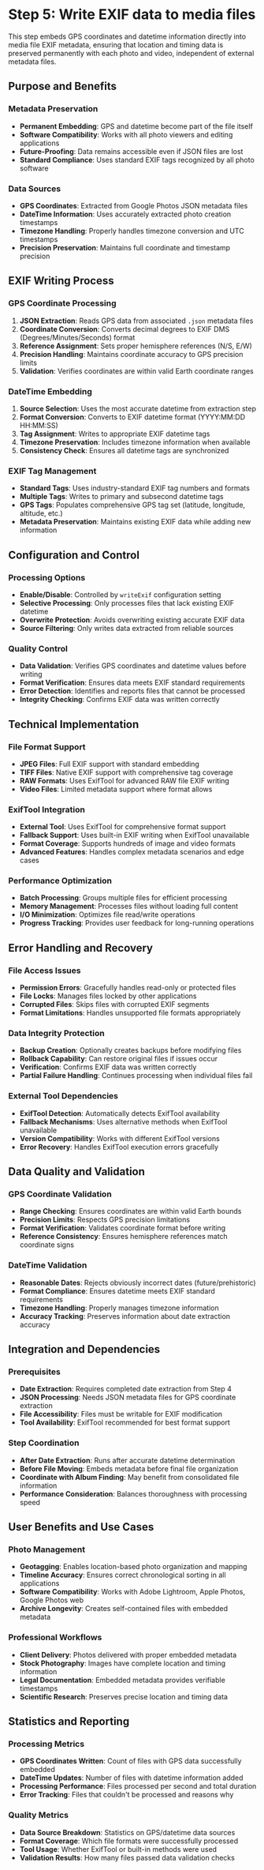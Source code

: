 # Step 5: Write EXIF data to media files

This step embeds GPS coordinates and datetime information directly into media file EXIF metadata, ensuring that location and timing data is preserved permanently with each photo and video, independent of external metadata files.

## Purpose and Benefits

### Metadata Preservation
- **Permanent Embedding**: GPS and datetime become part of the file itself
- **Software Compatibility**: Works with all photo viewers and editing applications
- **Future-Proofing**: Data remains accessible even if JSON files are lost
- **Standard Compliance**: Uses standard EXIF tags recognized by all photo software

### Data Sources
- **GPS Coordinates**: Extracted from Google Photos JSON metadata files
- **DateTime Information**: Uses accurately extracted photo creation timestamps
- **Timezone Handling**: Properly handles timezone conversion and UTC timestamps
- **Precision Preservation**: Maintains full coordinate and timestamp precision

## EXIF Writing Process

### GPS Coordinate Processing
1. **JSON Extraction**: Reads GPS data from associated `.json` metadata files
2. **Coordinate Conversion**: Converts decimal degrees to EXIF DMS (Degrees/Minutes/Seconds) format
3. **Reference Assignment**: Sets proper hemisphere references (N/S, E/W)
4. **Precision Handling**: Maintains coordinate accuracy to GPS precision limits
5. **Validation**: Verifies coordinates are within valid Earth coordinate ranges

### DateTime Embedding
1. **Source Selection**: Uses the most accurate datetime from extraction step
2. **Format Conversion**: Converts to EXIF datetime format (YYYY:MM:DD HH:MM:SS)
3. **Tag Assignment**: Writes to appropriate EXIF datetime tags
4. **Timezone Preservation**: Includes timezone information when available
5. **Consistency Check**: Ensures all datetime tags are synchronized

### EXIF Tag Management
- **Standard Tags**: Uses industry-standard EXIF tag numbers and formats
- **Multiple Tags**: Writes to primary and subsecond datetime tags
- **GPS Tags**: Populates comprehensive GPS tag set (latitude, longitude, altitude, etc.)
- **Metadata Preservation**: Maintains existing EXIF data while adding new information

## Configuration and Control

### Processing Options
- **Enable/Disable**: Controlled by `writeExif` configuration setting
- **Selective Processing**: Only processes files that lack existing EXIF datetime
- **Overwrite Protection**: Avoids overwriting existing accurate EXIF data
- **Source Filtering**: Only writes data extracted from reliable sources

### Quality Control
- **Data Validation**: Verifies GPS coordinates and datetime values before writing
- **Format Verification**: Ensures data meets EXIF standard requirements
- **Error Detection**: Identifies and reports files that cannot be processed
- **Integrity Checking**: Confirms EXIF data was written correctly

## Technical Implementation

### File Format Support
- **JPEG Files**: Full EXIF support with standard embedding
- **TIFF Files**: Native EXIF support with comprehensive tag coverage
- **RAW Formats**: Uses ExifTool for advanced RAW file EXIF writing
- **Video Files**: Limited metadata support where format allows

### ExifTool Integration
- **External Tool**: Uses ExifTool for comprehensive format support
- **Fallback Support**: Uses built-in EXIF writing when ExifTool unavailable
- **Format Coverage**: Supports hundreds of image and video formats
- **Advanced Features**: Handles complex metadata scenarios and edge cases

### Performance Optimization
- **Batch Processing**: Groups multiple files for efficient processing
- **Memory Management**: Processes files without loading full content
- **I/O Minimization**: Optimizes file read/write operations
- **Progress Tracking**: Provides user feedback for long-running operations

## Error Handling and Recovery

### File Access Issues
- **Permission Errors**: Gracefully handles read-only or protected files
- **File Locks**: Manages files locked by other applications
- **Corrupted Files**: Skips files with corrupted EXIF segments
- **Format Limitations**: Handles unsupported file formats appropriately

### Data Integrity Protection
- **Backup Creation**: Optionally creates backups before modifying files
- **Rollback Capability**: Can restore original files if issues occur
- **Verification**: Confirms EXIF data was written correctly
- **Partial Failure Handling**: Continues processing when individual files fail

### External Tool Dependencies
- **ExifTool Detection**: Automatically detects ExifTool availability
- **Fallback Mechanisms**: Uses alternative methods when ExifTool unavailable
- **Version Compatibility**: Works with different ExifTool versions
- **Error Recovery**: Handles ExifTool execution errors gracefully

## Data Quality and Validation

### GPS Coordinate Validation
- **Range Checking**: Ensures coordinates are within valid Earth bounds
- **Precision Limits**: Respects GPS precision limitations
- **Format Verification**: Validates coordinate format before writing
- **Reference Consistency**: Ensures hemisphere references match coordinate signs

### DateTime Validation
- **Reasonable Dates**: Rejects obviously incorrect dates (future/prehistoric)
- **Format Compliance**: Ensures datetime meets EXIF standard requirements
- **Timezone Handling**: Properly manages timezone information
- **Accuracy Tracking**: Preserves information about date extraction accuracy

## Integration and Dependencies

### Prerequisites
- **Date Extraction**: Requires completed date extraction from Step 4
- **JSON Processing**: Needs JSON metadata files for GPS coordinate extraction
- **File Accessibility**: Files must be writable for EXIF modification
- **Tool Availability**: ExifTool recommended for best format support

### Step Coordination
- **After Date Extraction**: Runs after accurate datetime determination
- **Before File Moving**: Embeds metadata before final file organization
- **Coordinate with Album Finding**: May benefit from consolidated file information
- **Performance Consideration**: Balances thoroughness with processing speed

## User Benefits and Use Cases

### Photo Management
- **Geotagging**: Enables location-based photo organization and mapping
- **Timeline Accuracy**: Ensures correct chronological sorting in all applications
- **Software Compatibility**: Works with Adobe Lightroom, Apple Photos, Google Photos web
- **Archive Longevity**: Creates self-contained files with embedded metadata

### Professional Workflows
- **Client Delivery**: Photos delivered with proper embedded metadata
- **Stock Photography**: Images have complete location and timing information
- **Legal Documentation**: Embedded metadata provides verifiable timestamps
- **Scientific Research**: Preserves precise location and timing data

## Statistics and Reporting

### Processing Metrics
- **GPS Coordinates Written**: Count of files with GPS data successfully embedded
- **DateTime Updates**: Number of files with datetime information added
- **Processing Performance**: Files processed per second and total duration
- **Error Tracking**: Files that couldn't be processed and reasons why

### Quality Metrics
- **Data Source Breakdown**: Statistics on GPS/datetime data sources
- **Format Coverage**: Which file formats were successfully processed
- **Tool Usage**: Whether ExifTool or built-in methods were used
- **Validation Results**: How many files passed data validation checks